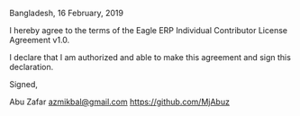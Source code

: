 Bangladesh, 16 February, 2019

I hereby agree to the terms of the Eagle ERP Individual Contributor License
Agreement v1.0.

I declare that I am authorized and able to make this agreement and sign this
declaration.

Signed,

Abu Zafar azmikbal@gmail.com https://github.com/MjAbuz
